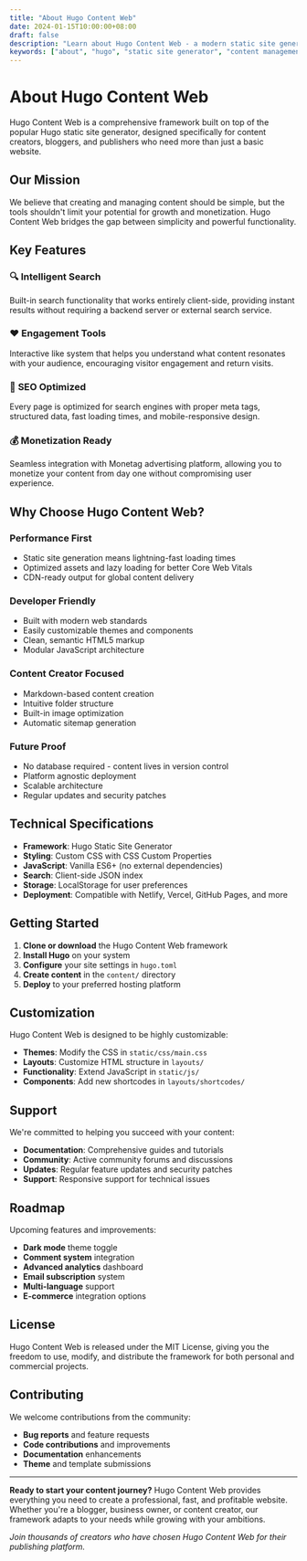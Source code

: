 ```yaml
---
title: "About Hugo Content Web"
date: 2024-01-15T10:00:00+08:00
draft: false
description: "Learn about Hugo Content Web - a modern static site generator framework with advanced features for content creators and publishers."
keywords: ["about", "hugo", "static site generator", "content management", "seo", "monetag"]
---
```


# About Hugo Content Web

Hugo Content Web is a comprehensive framework built on top of the popular Hugo static site generator, designed specifically for content creators, bloggers, and publishers who need more than just a basic website.

## Our Mission

We believe that creating and managing content should be simple, but the tools shouldn't limit your potential for growth and monetization. Hugo Content Web bridges the gap between simplicity and powerful functionality.

## Key Features

### 🔍 **Intelligent Search**
Built-in search functionality that works entirely client-side, providing instant results without requiring a backend server or external search service.

### ❤️ **Engagement Tools** 
Interactive like system that helps you understand what content resonates with your audience, encouraging visitor engagement and return visits.

### 🚀 **SEO Optimized**
Every page is optimized for search engines with proper meta tags, structured data, fast loading times, and mobile-responsive design.

### 💰 **Monetization Ready**
Seamless integration with Monetag advertising platform, allowing you to monetize your content from day one without compromising user experience.

## Why Choose Hugo Content Web?

### **Performance First**
- Static site generation means lightning-fast loading times
- Optimized assets and lazy loading for better Core Web Vitals
- CDN-ready output for global content delivery

### **Developer Friendly**
- Built with modern web standards
- Easily customizable themes and components
- Clean, semantic HTML5 markup
- Modular JavaScript architecture

### **Content Creator Focused**
- Markdown-based content creation
- Intuitive folder structure
- Built-in image optimization
- Automatic sitemap generation

### **Future Proof**
- No database required - content lives in version control
- Platform agnostic deployment
- Scalable architecture
- Regular updates and security patches

## Technical Specifications

- **Framework**: Hugo Static Site Generator
- **Styling**: Custom CSS with CSS Custom Properties
- **JavaScript**: Vanilla ES6+ (no external dependencies)
- **Search**: Client-side JSON index
- **Storage**: LocalStorage for user preferences
- **Deployment**: Compatible with Netlify, Vercel, GitHub Pages, and more

## Getting Started

1. **Clone or download** the Hugo Content Web framework
2. **Install Hugo** on your system
3. **Configure** your site settings in `hugo.toml`
4. **Create content** in the `content/` directory
5. **Deploy** to your preferred hosting platform

## Customization

Hugo Content Web is designed to be highly customizable:

- **Themes**: Modify the CSS in `static/css/main.css`
- **Layouts**: Customize HTML structure in `layouts/`
- **Functionality**: Extend JavaScript in `static/js/`
- **Components**: Add new shortcodes in `layouts/shortcodes/`

## Support

We're committed to helping you succeed with your content:

- **Documentation**: Comprehensive guides and tutorials
- **Community**: Active community forums and discussions
- **Updates**: Regular feature updates and security patches
- **Support**: Responsive support for technical issues

## Roadmap

Upcoming features and improvements:

- **Dark mode** theme toggle
- **Comment system** integration
- **Advanced analytics** dashboard
- **Email subscription** system
- **Multi-language** support
- **E-commerce** integration options

## License

Hugo Content Web is released under the MIT License, giving you the freedom to use, modify, and distribute the framework for both personal and commercial projects.

## Contributing

We welcome contributions from the community:

- **Bug reports** and feature requests
- **Code contributions** and improvements
- **Documentation** enhancements
- **Theme** and template submissions

---

**Ready to start your content journey?** Hugo Content Web provides everything you need to create a professional, fast, and profitable website. Whether you're a blogger, business owner, or content creator, our framework adapts to your needs while growing with your ambitions.

*Join thousands of creators who have chosen Hugo Content Web for their publishing platform.*